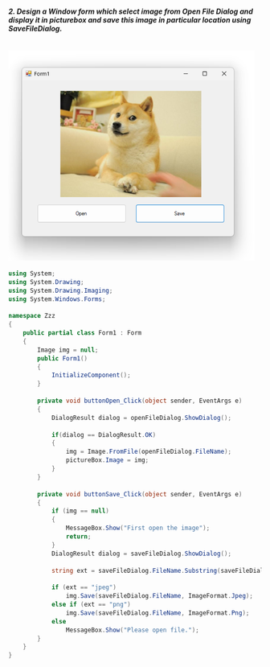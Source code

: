 
#### *2. Design a Window form which select image from Open File Dialog and display it in picturebox and save this image in particular location using SaveFileDialog.*

<br/>

<img src="./op.png" style="width:35em" title="output-1" alt="output-1" >

<br/>

```c#
using System;
using System.Drawing;
using System.Drawing.Imaging;
using System.Windows.Forms;

namespace Zzz
{
    public partial class Form1 : Form
    {
        Image img = null;
        public Form1()
        {
            InitializeComponent();
        }

        private void buttonOpen_Click(object sender, EventArgs e)
        {
            DialogResult dialog = openFileDialog.ShowDialog();

            if(dialog == DialogResult.OK)
            {
                img = Image.FromFile(openFileDialog.FileName);
                pictureBox.Image = img;
            }
        }

        private void buttonSave_Click(object sender, EventArgs e)
        {
            if (img == null)
            {
                MessageBox.Show("First open the image");
                return;
            }
            DialogResult dialog = saveFileDialog.ShowDialog();

            string ext = saveFileDialog.FileName.Substring(saveFileDialog.FileName.Length - 3).ToLower();

            if (ext == "jpeg")
                img.Save(saveFileDialog.FileName, ImageFormat.Jpeg);
            else if (ext == "png")
                img.Save(saveFileDialog.FileName, ImageFormat.Png);
            else
                MessageBox.Show("Please open file.");
        }
    }
}

```
